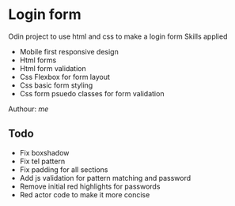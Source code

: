 Login form
===
Odin project to use html and css to make a login form
Skills applied
- Mobile first responsive design
- Html forms
- Html form validation
- Css Flexbox for form layout
- Css basic form styling
- Css form psuedo classes for form validation

Authour:
 *me*

Todo
---
- Fix boxshadow
- Fix tel pattern
- Fix padding for all sections
- Add js validation for pattern matching and password
- Remove initial red highlights for passwords
- Red actor code to make it more concise 
